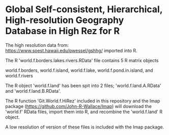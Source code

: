 # Global Self-consistent, Hierarchical, High-resolution Geography Database in High Rez for R

The high resolution data from:  https://www.soest.hawaii.edu/pwessel/gshhg/  imported into R.

The R 'world.f.borders.lakes.rivers.RData' file contains 5 R matrix objects

world.f.borders, 
world.f.island, 
world.f.lake,
world.f.pond.in.island, and 
world.f.rivers

The R object 'world.f.land' has been spit into 2 files; 'world.f.land.A.RData' and 'world.f.land.B.RData'.

The R function 'Git.World.f.HiRez' included in this repository and the Imap package (https://github.com/John-R-Wallace/Imap) will download the 'world.f' RData files, import them into R, and recombine the 'world.f.land' R object.

A low resolution of version of these files is included with the Imap package.
